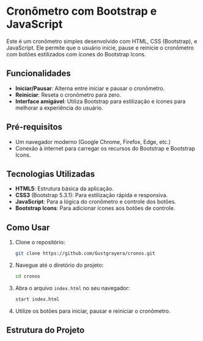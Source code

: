# Cronômetro com Bootstrap e JavaScript

Este é um cronômetro simples desenvolvido com HTML, CSS (Bootstrap), e JavaScript. Ele permite que o usuário inicie, pause e reinicie o cronômetro com botões estilizados com ícones do Bootstrap Icons.

## Funcionalidades

- **Iniciar/Pausar**: Alterna entre iniciar e pausar o cronômetro.
- **Reiniciar**: Reseta o cronômetro para zero.
- **Interface amigável**: Utiliza Bootstrap para estilização e ícones para melhorar a experiência do usuário.

## Pré-requisitos

- Um navegador moderno (Google Chrome, Firefox, Edge, etc.)
- Conexão à internet para carregar os recursos do Bootstrap e Bootstrap Icons.

## Tecnologias Utilizadas

- **HTML5**: Estrutura básica da aplicação.
- **CSS3** (Bootstrap 5.3.1): Para estilização rápida e responsiva.
- **JavaScript**: Para a lógica do cronômetro e controle dos botões.
- **Bootstrap Icons**: Para adicionar ícones aos botões de controle.

## Como Usar

1. Clone o repositório:

    ```bash
    git clone https://github.com/Gustgrayera/cronos.git
    ```

2. Navegue até o diretório do projeto:

    ```bash
    cd cronos
    ```

3. Abra o arquivo `index.html` no seu navegador:

    ```bash
    start index.html
    ```

4. Utilize os botões para iniciar, pausar e reiniciar o cronômetro.

## Estrutura do Projeto

